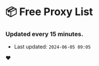# :package: Free Proxy List
### Updated every 15 minutes.

- Last updated: `2024-06-05 09:05`

:heart:
